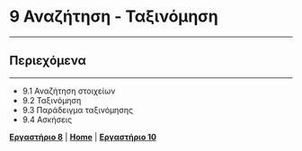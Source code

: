 # 9 Αναζήτηση - Ταξινόμηση

---

## Περιεχόμενα

---

- 9.1 Αναζήτηση στοιχείων
- 9.2 Ταξινόμηση
- 9.3 Παράδειγμα ταξινόμησης
- 9.4 Ασκήσεις

[**Εργαστήριο 8**](lab_08.md) | [**Home**](../README.md) | [**Εργαστήριο 10**](lab_10.md)